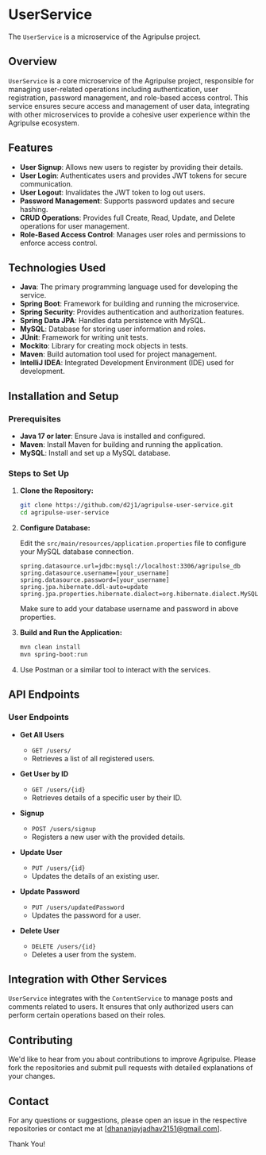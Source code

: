 
# UserService
The `UserService` is a microservice of the Agripulse project.

## Overview

`UserService` is a core microservice of the Agripulse project, responsible for managing user-related operations including authentication,
user registration, password management, and role-based access control.
This service ensures secure access and management of user data,
integrating with other microservices to provide a cohesive user experience within the Agripulse ecosystem.

## Features

- **User Signup**: Allows new users to register by providing their details.
- **User Login**: Authenticates users and provides JWT tokens for secure communication.
- **User Logout**: Invalidates the JWT token to log out users.
- **Password Management**: Supports password updates and secure hashing.
- **CRUD Operations**: Provides full Create, Read, Update, and Delete operations for user management.
- **Role-Based Access Control**: Manages user roles and permissions to enforce access control.

## Technologies Used

- **Java**: The primary programming language used for developing the service.
- **Spring Boot**: Framework for building and running the microservice.
- **Spring Security**: Provides authentication and authorization features.
- **Spring Data JPA**: Handles data persistence with MySQL.
- **MySQL**: Database for storing user information and roles.
- **JUnit**: Framework for writing unit tests.
- **Mockito**: Library for creating mock objects in tests.
- **Maven**: Build automation tool used for project management.
- **IntelliJ IDEA**: Integrated Development Environment (IDE) used for development.

## Installation and Setup

### Prerequisites

- **Java 17 or later**: Ensure Java is installed and configured.
- **Maven**: Install Maven for building and running the application.
- **MySQL**: Install and set up a MySQL database.

### Steps to Set Up

1. **Clone the Repository:**
    ```sh
    git clone https://github.com/d2j1/agripulse-user-service.git
    cd agripulse-user-service
    ```

2. **Configure Database:**

    Edit the `src/main/resources/application.properties` file to configure your MySQL database connection.
    ```properties
    spring.datasource.url=jdbc:mysql://localhost:3306/agripulse_db
    spring.datasource.username=[your_username]
    spring.datasource.password=[your_username]
    spring.jpa.hibernate.ddl-auto=update
    spring.jpa.properties.hibernate.dialect=org.hibernate.dialect.MySQL5Dialect
    ```
    Make sure to add your database username and password in above properties.
   
3. **Build and Run the Application:**
    ```sh
    mvn clean install
    mvn spring-boot:run
    ```
4. Use Postman or a similar tool to interact with the services.

   
## API Endpoints

### User Endpoints

- **Get All Users**
  - `GET /users/`
  - Retrieves a list of all registered users.

- **Get User by ID**
  - `GET /users/{id}`
  - Retrieves details of a specific user by their ID.

- **Signup**
  - `POST /users/signup`
  - Registers a new user with the provided details.

- **Update User**
  - `PUT /users/{id}`
  - Updates the details of an existing user.

- **Update Password**
  - `PUT /users/updatedPassword`
  - Updates the password for a user.

- **Delete User**
  - `DELETE /users/{id}`
  - Deletes a user from the system.

## Integration with Other Services

`UserService` integrates with the `ContentService` to manage posts and comments related to users.
It ensures that only authorized users can perform certain operations based on their roles.

## Contributing
We'd like to hear from you about contributions to improve Agripulse. Please fork the repositories and submit pull requests with detailed explanations of your changes.

## Contact
For any questions or suggestions, please open an issue in the respective repositories or contact me at [dhananjayjadhav2151@gmail.com].

Thank You!
